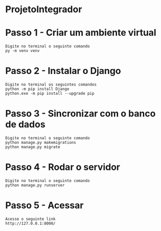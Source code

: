 # ProjetoIntegrador

# Passo 1 - Criar um ambiente virtual
    Digite no terminal o seguinte comando
    py -m venv venv

# Passo 2 - Instalar o Django
    Digite no terminal os seguintes comandos
    python -m pip install Django
    python.exe -m pip install --upgrade pip

# Passo 3 - Sincronizar com o banco de dados
    Digite no terminal o seguinte comando
    python manage.py makemigrations
    python manage.py migrate 

# Passo 4 - Rodar o servidor
    Digite no terminal o seguinte comando
    python manage.py runserver 

# Passo 5 - Acessar
    Acesse o seguinte link
    http://127.0.0.1:8000/